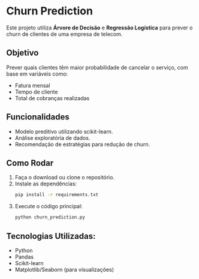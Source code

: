 # Churn Prediction

Este projeto utiliza **Árvore de Decisão** e **Regressão Logística** para prever o churn de clientes de uma empresa de telecom.

## Objetivo

Prever quais clientes têm maior probabilidade de cancelar o serviço, com base em variáveis como:
- Fatura mensal
- Tempo de cliente
- Total de cobranças realizadas

## Funcionalidades

- Modelo preditivo utilizando scikit-learn.
- Análise exploratória de dados.
- Recomendação de estratégias para redução de churn.

## Como Rodar

1. Faça o download ou clone o repositório.
2. Instale as dependências:
   ```bash
   pip install -r requirements.txt
3. Execute o código principal:
   ```bash
   python churn_prediction.py

## Tecnologias Utilizadas: 

- Python
- Pandas
- Scikit-learn
- Matplotlib/Seaborn (para visualizações)
